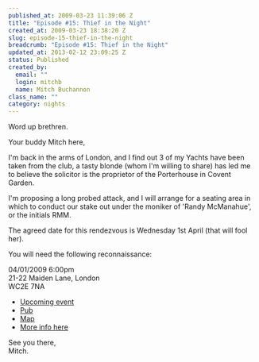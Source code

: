```yaml
--- 
published_at: 2009-03-23 11:39:06 Z
title: "Episode #15: Thief in the Night"
created_at: 2009-03-23 18:38:20 Z
slug: episode-15-thief-in-the-night
breadcrumb: "Episode #15: Thief in the Night"
updated_at: 2013-02-12 23:09:25 Z
status: Published
created_by: 
  email: ""
  login: mitchb
  name: Mitch Buchannon
class_name: ""
category: nights
---
```


Word up brethren.

Your buddy Mitch here,

I'm back in the arms of London, and I find out 3 of my Yachts have been taken from the club, a tasty blonde (whom I'm willing to share) has led me to believe the solicitor is the proprietor of the Porterhouse in Covent Garden.

I'm proposing a long probed attack, and I will arrange for a seating area in which to conduct our stake out under the moniker of 'Randy McManahue', or the initials RMM.

The agreed date for this rendezvous is Wednesday 1st April (that will fool her).

You will need the following reconnaissance:

04/01/2009 6:00pm  
21-22 Maiden Lane, London  
WC2E 7NA

* [Upcoming event](http://upcoming.yahoo.com/event/2167359)
* [Pub](http://www.fancyapint.com/pubs/pub1264.html)
* [Map](http://maps.google.co.uk/maps?f=q&source=s_q&hl=en&geocode=&q=porterhouse+london+21-22+maiden+lane&sll=51.509437,-0.108876&sspn=0.017602,0.04549&ie=UTF8&ll=51.514098,-0.122845&spn=0.008493,0.022745&z=16&iwloc=A&iwd=1&cid=17634676175614443342)
* [More info here](http://www.tv.com/baywatch-nights/thief-in-the-night/episode/41755/summary.html)

See you there,  
Mitch.
